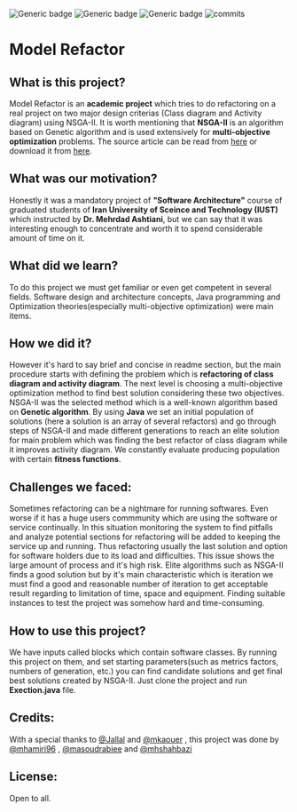![Generic badge](https://img.shields.io/badge/Language-JAVA-red.svg) ![Generic badge](https://img.shields.io/badge/Status-UP-green.svg) ![Generic badge](https://img.shields.io/badge/TeamMembers-3-purple.svg) ![commits](https://badgen.net/github/commits/mhamiri96/Model-refactor/main)


# Model Refactor
## What is this project?
  Model Refactor is an **academic project** which tries to do refactoring on a real project on two major design criterias (Class diagram and Activity diagram) using NSGA-II. It is worth mentioning that **NSGA-II** is an algorithm based on Genetic algorithm and is used extensively for **multi-objective optimization** problems.
  The source article can be read from [here](https://www.researchgate.net/publication/282538487_Multi-view_refactoring_of_class_and_activity_diagrams_using_a_multi-objective_evolutionary_algorithm) or download it from [here](https://github.com/mhamiri96/Model-refactor/raw/main/2015_Multi-view%20refactoring%20of%20class%20and%20activity%20diagrams%20using%20a%20multi-objective%20evolutionary%20algorithm.pdf). 
  
## What was our motivation? 
Honestly it was a mandatory project of **"Software Architecture"** course of graduated students of **Iran University of Sceince and Technology (IUST)** which instructed by **Dr. Mehrdad Ashtiani**, but we can say that it was interesting enough to concentrate and worth it to spend considerable amount of time on it.

## What did we learn?
To do this project we must get familiar or even get competent in several fields. Software design and architecture concepts, Java programming and Optimization theories(especially multi-objective optimization) were main items. 

## How we did it?
However it's hard to say brief and concise in readme section, but the main procedure starts with defining the problem which is **refactoring of class diagram and activity diagram**. The next level is choosing a multi-objective optimization method to find best solution considering these two objectives. NSGA-II was the selected method which is a well-known algorithm based on **Genetic algorithm**. By using **Java** we set an initial population of solutions (here a solution is an array of several refactors) and go through steps of NSGA-II and made different generations to reach an elite solution for main problem which was finding the best refactor of class diagram while it improves activity diagram. We constantly evaluate producing population with certain **fitness functions**.

## Challenges we faced:
Sometimes refactoring can be a nightmare for running softwares. Even worse if it has a huge users commmunity which are using the software or service continually. In this situation monitoring the system to find pitfalls and analyze potential sections for refactoring will be added to keeping the service up and running. Thus refactoring usually the last solution and option for software holders due to its load and difficulties. This issue shows the large amount of process and it's high risk. Elite algorithms such as NSGA-II finds a good solution but by it's main characteristic which is iteration we must find a good and reasonable number of iteration to get acceptable result regarding to limitation of time, space and equipment. Finding suitable instances to test the project was somehow hard and time-consuming.

## How to use this project?
We have inputs called blocks which contain software classes. By running this project on them, and set starting parameters(such as metrics factors, numbers of generation, etc.) you can find candidate solutions and get final best solutions created by NSGA-II. Just clone the project and run **Exection.java** file.

## Credits:
With a special thanks to [@Jallal](https://github.com/Jallal/) and [@mkaouer](https://github.com/mkaouer) , this project was done by [@mhamiri96](https://github.com/mhamiri96) , [@masoudrabiee](https://github.com/MasoudRabiee) and [@mhshahbazi](https://github.com/mhshahbazi)

## License:
Open to all.


